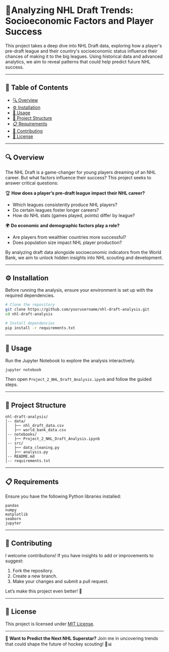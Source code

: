 # 🏒Analyzing NHL Draft Trends: Socioeconomic Factors and Player Success
This project takes a deep dive into NHL Draft data, exploring how a player's pre-draft league and their country's socioeconomic status influence their chances of making it to the big leagues. Using historical data and advanced analytics, we aim to reveal patterns that could help predict future NHL success.

---

## 📌 Table of Contents
- [🔍 Overview](#-overview)
- [⚙️ Installation](#️-installation)
- [🚀 Usage](#-usage)
- [📂 Project Structure](#-project-structure)
- [📋 Requirements](#-requirements)
- [🤝 Contributing](#-contributing)
- [📜 License](#-license)

---

## 🔍 Overview
The NHL Draft is a game-changer for young players dreaming of an NHL career. But what factors influence their success? This project seeks to answer critical questions:

🏆 **How does a player’s pre-draft league impact their NHL career?**
   - Which leagues consistently produce NHL players?
   - Do certain leagues foster longer careers?
   - How do NHL stats (games played, points) differ by league?

🌍 **Do economic and demographic factors play a role?**
   - Are players from wealthier countries more successful?
   - Does population size impact NHL player production?

By analyzing draft data alongside socioeconomic indicators from the World Bank, we aim to unlock hidden insights into NHL scouting and development.

---

## ⚙️ Installation
Before running the analysis, ensure your environment is set up with the required dependencies.

```bash
# Clone the repository
git clone https://github.com/yourusername/nhl-draft-analysis.git
cd nhl-draft-analysis

# Install dependencies
pip install -r requirements.txt
```

---

## 🚀 Usage
Run the Jupyter Notebook to explore the analysis interactively.

```bash
jupyter notebook
```

Then open `Project_2_NHL_Draft_Analysis.ipynb` and follow the guided steps.

---

## 📂 Project Structure
```
nhl-draft-analysis/
│-- data/
│   ├── nhl_draft_data.csv
│   ├── world_bank_data.csv
│-- notebooks/
│   ├── Project_2_NHL_Draft_Analysis.ipynb
│-- src/
│   ├── data_cleaning.py
│   ├── analysis.py
│-- README.md
│-- requirements.txt
```

---

## 📋 Requirements
Ensure you have the following Python libraries installed:

```
pandas
numpy
matplotlib
seaborn
jupyter
```

---

## 🤝 Contributing
I welcome contributions! If you have insights to add or improvements to suggest:
1. Fork the repository.
2. Create a new branch.
3. Make your changes and submit a pull request.

Let’s make this project even better! 🚀

---

## 📜 License
This project is licensed under [MIT License](LICENSE).

---

🎯 **Want to Predict the Next NHL Superstar?**
Join me in uncovering trends that could shape the future of hockey scouting! 🏒📊